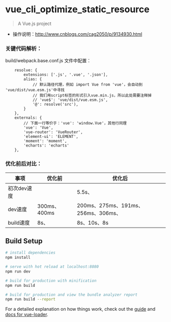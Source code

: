 # vue_cli_optimize_static_resource

> A Vue.js project

* 操作说明：http://www.cnblogs.com/cag2050/p/9134930.html

### 关键代码解析：
build/webpack.base.conf.js 文件中配置：

```
    resolve: {
        extensions: ['.js', '.vue', '.json'],
        alias: {
            // 默认路径代理，例如 import Vue from 'vue'，会自动到 'vue/dist/vue.esm.js'中寻找
            // 我们用script标签的形式引入vue.min.js，所以此处需要注释掉
            // 'vue$': 'vue/dist/vue.esm.js',
            '@': resolve('src'),
        }
    },
    externals: {
        // 下面一行等价于：'vue': 'window.Vue'，其他行同理
        'vue': 'Vue',
        'vue-router': 'VueRouter',
        'element-ui': 'ELEMENT',
        'moment': 'moment',
        'echarts': 'echarts'
    },
```

### 优化前后对比：

事项 | 优化前 | 优化后
--- | --- | ---
初次dev速度 | | 5.5s、
dev速度 | 300ms、400ms | 200ms、275ms、191ms、256ms、306ms、
build速度 | 8s、| 8s、10s、8s


## Build Setup

``` bash
# install dependencies
npm install

# serve with hot reload at localhost:8080
npm run dev

# build for production with minification
npm run build

# build for production and view the bundle analyzer report
npm run build --report
```

For a detailed explanation on how things work, check out the [guide](http://vuejs-templates.github.io/webpack/) and [docs for vue-loader](http://vuejs.github.io/vue-loader).
